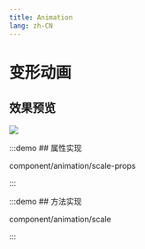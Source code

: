 ```yaml
---
title: Animation
lang: zh-CN
---
```


# 变形动画

## 效果预览

<img src="/component/animation/animation_scale.gif" />

:::demo ## 属性实现

component/animation/scale-props

:::

:::demo ## 方法实现

component/animation/scale

:::


